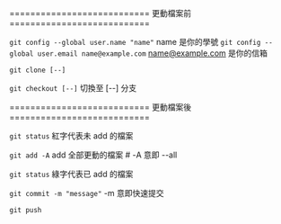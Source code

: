 =========================== 更動檔案前 ===========================

`git config --global user.name "name"`                <tab> name 是你的學號
`git config --global user.email name@example.com`     <tab> name@example.com 是你的信箱

`git clone [--]`

`git checkout [--]`                                   <tab> 切換至 [--] 分支

=========================== 更動檔案後 ===========================

`git status`                                          <tab> 紅字代表未 add 的檔案

`git add -A`                                          <tab> add 全部更動的檔案         # -A 意即 --all

`git status`                                          <tab> 綠字代表已 add 的檔案

`git commit -m "message"`                             <tab> -m 意即快速提交

`git push`
